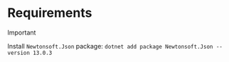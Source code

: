 # Requirements
> [!IMPORTANT]
> Install `Newtonsoft.Json` package: `dotnet add package Newtonsoft.Json --version 13.0.3`
